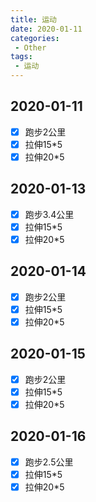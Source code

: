 ```yaml
---
title: 运动
date: 2020-01-11
categories: 
 - Other
tags: 
 - 运动
---
```


## 2020-01-11

- [x] 跑步2公里
- [x] 拉伸15*5
- [x] 拉伸20*5

## 2020-01-13

- [x] 跑步3.4公里
- [x] 拉伸15*5
- [x] 拉伸20*5

## 2020-01-14

- [x] 跑步2公里
- [x] 拉伸15*5
- [x] 拉伸20*5

## 2020-01-15

- [x] 跑步2公里
- [x] 拉伸15*5
- [x] 拉伸20*5

## 2020-01-16

- [x] 跑步2.5公里
- [x] 拉伸15*5
- [x] 拉伸20*5